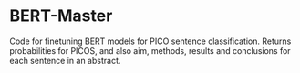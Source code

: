 # BERT-Master
Code for finetuning BERT models for PICO sentence classification. Returns probabilities for PICOS, and also aim, methods, results and conclusions for each sentence in an abstract.
